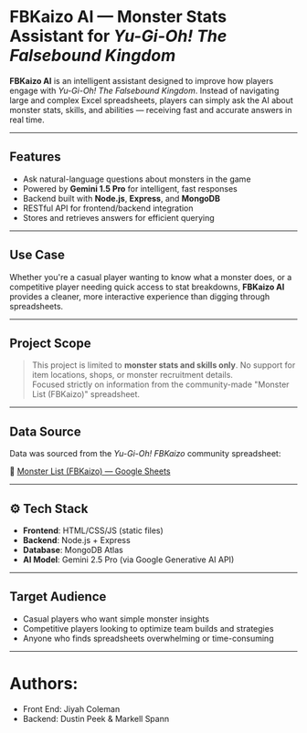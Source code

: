 #  FBKaizo AI — Monster Stats Assistant for *Yu-Gi-Oh! The Falsebound Kingdom*

**FBKaizo AI** is an intelligent assistant designed to improve how players engage with *Yu-Gi-Oh! The Falsebound Kingdom*. Instead of navigating large and complex Excel spreadsheets, players can simply ask the AI about monster stats, skills, and abilities — receiving fast and accurate answers in real time.

---

##  Features

-  Ask natural-language questions about monsters in the game
-  Powered by **Gemini 1.5 Pro** for intelligent, fast responses
-  Backend built with **Node.js**, **Express**, and **MongoDB**
-  RESTful API for frontend/backend integration
-  Stores and retrieves answers for efficient querying

---

##  Use Case

Whether you're a casual player wanting to know what a monster does, or a competitive player needing quick access to stat breakdowns, **FBKaizo AI** provides a cleaner, more interactive experience than digging through spreadsheets.

---

##  Project Scope

> This project is limited to **monster stats and skills only**.
>  No support for item locations, shops, or monster recruitment details.  
>  Focused strictly on information from the community-made "Monster List (FBKaizo)" spreadsheet.

---

##  Data Source

Data was sourced from the *Yu-Gi-Oh! FBKaizo* community spreadsheet:

📎 [Monster List (FBKaizo) — Google Sheets](https://docs.google.com/spreadsheets/d/1II05Gkfgh4mkVTZ2ozaMvYJdfJ-Wq7xkwkL0L1BRmC4/edit?usp=sharing)

---

## ⚙️ Tech Stack

- **Frontend**: HTML/CSS/JS (static files)
- **Backend**: Node.js + Express
- **Database**: MongoDB Atlas
- **AI Model**: Gemini 2.5 Pro (via Google Generative AI API)

---

##  Target Audience

-  Casual players who want simple monster insights
-  Competitive players looking to optimize team builds and strategies
-  Anyone who finds spreadsheets overwhelming or time-consuming

---

# Authors:
- Front End: Jiyah Coleman
- Backend: Dustin Peek & Markell Spann

